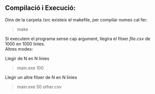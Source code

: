 ## Compilació i Execució:

Dins de la carpeta /src existeix el makefile, per compilar nomes cal fer:

> make

Si executem el programa sense cap argument, llegira el fitxer _file.csv_ de 1000 en 1000 linies.  
Altres modes:

Llegir de N en N linies
> main.exe 100

Llegir un altre fitxer de N en N linies
> main.exe 50 other.csv
